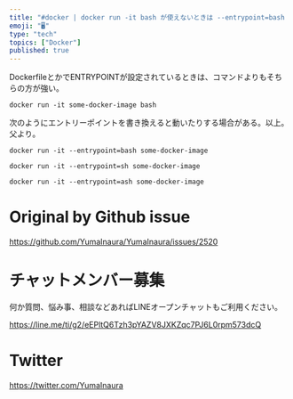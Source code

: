 ```yaml
---
title: "#docker | docker run -it bash が使えないときは --entrypoint=bash とかでエントリーポイントを"
emoji: "🖥"
type: "tech"
topics: ["Docker"]
published: true
---
```


DockerfileとかでENTRYPOINTが設定されているときは、コマンドよりもそちらの方が強い。

```
docker run -it some-docker-image bash
```

次のようにエントリーポイントを書き換えると動いたりする場合がある。以上。父より。

```
docker run -it --entrypoint=bash some-docker-image
```

```
docker run -it --entrypoint=sh some-docker-image
```

```
docker run -it --entrypoint=ash some-docker-image
```



# Original by Github issue

https://github.com/YumaInaura/YumaInaura/issues/2520








<!-- Update From Qiita API -->

# チャットメンバー募集


何か質問、悩み事、相談などあればLINEオープンチャットもご利用ください。

https://line.me/ti/g2/eEPltQ6Tzh3pYAZV8JXKZqc7PJ6L0rpm573dcQ





# Twitter


https://twitter.com/YumaInaura


<!-- Update From Qiita API -->


